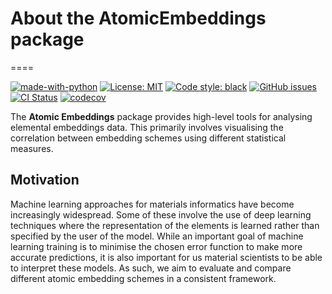 # About the AtomicEmbeddings package
====

[![made-with-python](https://img.shields.io/badge/Made%20with-Python-1f425f.svg)](https://www.python.org/)
[![License: MIT](https://img.shields.io/badge/License-MIT-yellow.svg)](https://opensource.org/licenses/MIT)
[![Code style: black](https://img.shields.io/badge/code%20style-black-000000.svg)](https://github.com/psf/black)
[![GitHub issues](https://img.shields.io/github/issues-raw/WMD-Group/Atomic_Embeddings)](https://github.com/WMD-group/Atomic_Embeddings/issues)
[![CI Status](https://github.com/WMD-group/Atomic_Embeddings/actions/workflows/ci.yml/badge.svg)](https://github.com/WMD-group/Atomic_Embeddings/actions/workflows/ci.yml)
[![codecov](https://codecov.io/gh/WMD-group/Atomic_Embeddings/branch/main/graph/badge.svg?token=OCMIM5SHL0)](https://codecov.io/gh/WMD-group/Atomic_Embeddings)

The **Atomic Embeddings** package provides high-level tools for analysing elemental
embeddings data. This primarily involves visualising the correlation between
embedding schemes using different statistical measures.

Motivation
--------

Machine learning approaches for materials informatics have become increasingly
widespread. Some of these involve the use of deep learning
techniques where the representation of the elements is learned
rather than specified by the user of the model. While an important goal of
machine learning training is to minimise the chosen error function to make more
accurate predictions, it is also important for us material scientists to be able
to interpret these models. As such, we aim to evaluate and compare different atomic embedding
schemes in a consistent framework.